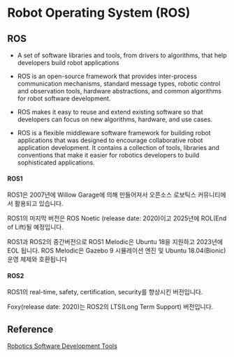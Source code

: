# Robot Operating System (ROS) 

## ROS

- A set of software libraries and tools, from drivers to algorithms, that help developers build robot applications

- ROS is an open-source framework that provides inter-process communication mechanisms, standard message types, robotic control and observation tools, hardware abstractions, and common algorithms for robot software development.

- ROS makes it easy to reuse and extend existing software so that developers can focus on new algorithms, hardware, and use cases.

- ROS is a flexible middleware software framework for building robot applications that was designed to encourage collaborative robot application development. It contains a collection of tools, libraries and conventions that make it easier for robotics developers to build sophisticated applications.

#### ROS1

ROS1은 2007년에 Willow Garage에 의해 만들어져서 오픈소스 로보틱스 커뮤니티에서 활용되고 있습니다. 

ROS1의 마지막 버전은 ROS Noetic (release date: 2020)이고 2025년에 ROL(End of Lift)될 예정입니다. 

ROS1과 ROS2의 중간버전으로 ROS1 Melodic은 Ubuntu 18을 지원하고 2023년에 EOL 됩니다. ROS Melodic은 Gazebo 9 시뮬레이션 엔진 및 Ubuntu 18.04(Bionic) 운영 체제와 호환됩니다

#### ROS2

ROS1의 real-time, safety, certification, security를 향상시킨 버전입니다. 

Foxy(release date: 2020)는 ROS2의 LTS(Long Term Support) 버전입니다. 

## Reference

[Robotics Software Development Tools](https://catalog.us-east-1.prod.workshops.aws/workshops/fa208b8e-83d6-4cc1-8356-bfa5b6184fae/en-US/background-resources/robotics-software-development-tools#robot-operating-system-(ros))
